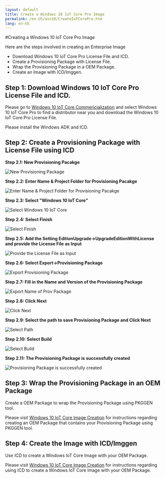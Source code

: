 ```yaml
---
layout: default
title: Create a Windows 10 IoT Core Pro Image
permalink: /en-US/win10/CreateIoTCorePro.htm
lang: en-US
---
```


#Creating a Windows 10 IoT Core Pro Image

Here are the steps involved in creating an Enterprise Image

* Download Windows 10 IoT Core Pro License File and ICD.
* Create a Provisioning Package with License File.
* Wrap the Provisioning Package in a OEM Package.
* Create an Image with ICD/Imggen.


Step 1: Download Windows 10 IoT Core Pro License File and ICD.
-------

Please go to [Windows 10 IoT Core Commericialization](http://go.microsoft.com/fwlink/?LinkID=614849) and select Windows 10 IoT Core Pro to find a distributor near you and download the Windows 10 IoT Core Pro License File.

Please install the Windows ADK and ICD.

Step 2: Create a Provisioning Package with License File using ICD
-------

**Step 2.1: New Provisioning Pacakge**

![New Provisioning Package]({{site.baseurl}}/Resources/images/CreateIoTCorePro/CreatePpkg1.png)

**Step 2.2: Enter Name & Project Folder for Provisioning Pacakge**

![Enter Name & Project Folder for Provisioning Pacakge]({{site.baseurl}}/Resources/images/CreateIoTCorePro/CreatePpkg2.png)

**Step 2.3: Select "Windows 10 IoT Core"**

![Select Windows 10 IoT Core]({{site.baseurl}}/Resources/images/CreateIoTCorePro/CreatePpkg3.png)

**Step 2.4: Select Finish**

![Select Finish]({{site.baseurl}}/Resources/images/CreateIoTCorePro/CreatePpkg4.png)

**Step 2.5: Add the Setting EditionUpgrade->UpgradeEditionWithLicense and provide the License File as Input**

![Provide the License File as Input]({{site.baseurl}}/Resources/images/CreateIoTCorePro/CreatePpkg5.png)

**Step 2.6: Select Export->Provisioning Package**

![Export Provisioning Package]({{site.baseurl}}/Resources/images/CreateIoTCorePro/CreatePpkg6.png)

**Step 2.7: Fill in the Name and Version of the Provisioning Package**

![Export Name of Prov Package]({{site.baseurl}}/Resources/images/CreateIoTCorePro/CreatePpkg7.png)

**Step 2.8: Click Next**

![Click Next]({{site.baseurl}}/Resources/images/CreateIoTCorePro/CreatePpkg8.png)

**Step 2.9: Select the path to save Provisioning Package and Click Next**

![Select Path]({{site.baseurl}}/Resources/images/CreateIoTCorePro/CreatePpkg9.png)

**Step 2.10: Select Build**

![Select Build]({{site.baseurl}}/Resources/images/CreateIoTCorePro/CreatePpkg10.png)

**Step 2.11: The Provisioning Package is successfully created**

![Provisioning Package is successfully created]({{site.baseurl}}/Resources/images/CreateIoTCorePro/CreatePpkg11.png)

Step 3: Wrap the Provisioning Package in an OEM Package
-------

Create a OEM Package to wrap the Provisioning Package using PKGGEN tool.
 
Please visit [Windows 10 IoT Core Image Creation](https://blogs.msdn.microsoft.com/iot/2015/12/14/windows-10-iot-core-image-creation) for instructions regarding creating an OEM Package that contains your Provisioning Package using PKGGEN tool.
 
Step 4: Create the Image with ICD/Imggen
-------
 
Use ICD to create a Windows IoT Core Image with your OEM Package.

Please visit [Windows 10 IoT Core Image Creation](https://blogs.msdn.microsoft.com/iot/2015/12/14/windows-10-iot-core-image-creation) for instructions regarding using ICD to create a Windows IoT Core Image with your OEM Package.